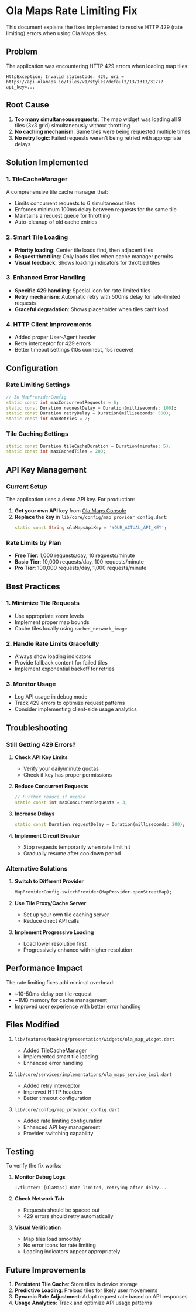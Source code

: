 # Ola Maps Rate Limiting Fix

This document explains the fixes implemented to resolve HTTP 429 (rate limiting) errors when using Ola Maps tiles.

## Problem

The application was encountering HTTP 429 errors when loading map tiles:
```
HttpException: Invalid statusCode: 429, uri = https://api.olamaps.io/tiles/v1/styles/default/13/1317/3177?api_key=...
```

## Root Cause

1. **Too many simultaneous requests**: The map widget was loading all 9 tiles (3x3 grid) simultaneously without throttling
2. **No caching mechanism**: Same tiles were being requested multiple times
3. **No retry logic**: Failed requests weren't being retried with appropriate delays

## Solution Implemented

### 1. TileCacheManager
A comprehensive tile cache manager that:
- Limits concurrent requests to 6 simultaneous tiles
- Enforces minimum 100ms delay between requests for the same tile
- Maintains a request queue for throttling
- Auto-cleanup of old cache entries

### 2. Smart Tile Loading
- **Priority loading**: Center tile loads first, then adjacent tiles
- **Request throttling**: Only loads tiles when cache manager permits
- **Visual feedback**: Shows loading indicators for throttled tiles

### 3. Enhanced Error Handling
- **Specific 429 handling**: Special icon for rate-limited tiles
- **Retry mechanism**: Automatic retry with 500ms delay for rate-limited requests
- **Graceful degradation**: Shows placeholder when tiles can't load

### 4. HTTP Client Improvements
- Added proper User-Agent header
- Retry interceptor for 429 errors
- Better timeout settings (10s connect, 15s receive)

## Configuration

### Rate Limiting Settings
```dart
// In MapProviderConfig
static const int maxConcurrentRequests = 6;
static const Duration requestDelay = Duration(milliseconds: 100);
static const Duration retryDelay = Duration(milliseconds: 500);
static const int maxRetries = 2;
```

### Tile Caching Settings
```dart
static const Duration tileCacheDuration = Duration(minutes: 5);
static const int maxCachedTiles = 200;
```

## API Key Management

### Current Setup
The application uses a demo API key. For production:

1. **Get your own API key** from [Ola Maps Console](https://maps.olakrutrim.com/)
2. **Replace the key** in `lib/core/config/map_provider_config.dart`:
   ```dart
   static const String olaMapsApiKey = 'YOUR_ACTUAL_API_KEY';
   ```

### Rate Limits by Plan
- **Free Tier**: 1,000 requests/day, 10 requests/minute
- **Basic Tier**: 10,000 requests/day, 100 requests/minute
- **Pro Tier**: 100,000 requests/day, 1,000 requests/minute

## Best Practices

### 1. Minimize Tile Requests
- Use appropriate zoom levels
- Implement proper map bounds
- Cache tiles locally using `cached_network_image`

### 2. Handle Rate Limits Gracefully
- Always show loading indicators
- Provide fallback content for failed tiles
- Implement exponential backoff for retries

### 3. Monitor Usage
- Log API usage in debug mode
- Track 429 errors to optimize request patterns
- Consider implementing client-side usage analytics

## Troubleshooting

### Still Getting 429 Errors?

1. **Check API Key Limits**
   - Verify your daily/minute quotas
   - Check if key has proper permissions

2. **Reduce Concurrent Requests**
   ```dart
   // Further reduce if needed
   static const int maxConcurrentRequests = 3;
   ```

3. **Increase Delays**
   ```dart
   static const Duration requestDelay = Duration(milliseconds: 200);
   ```

4. **Implement Circuit Breaker**
   - Stop requests temporarily when rate limit hit
   - Gradually resume after cooldown period

### Alternative Solutions

1. **Switch to Different Provider**
   ```dart
   MapProviderConfig.switchProvider(MapProvider.openStreetMap);
   ```

2. **Use Tile Proxy/Cache Server**
   - Set up your own tile caching server
   - Reduce direct API calls

3. **Implement Progressive Loading**
   - Load lower resolution first
   - Progressively enhance with higher resolution

## Performance Impact

The rate limiting fixes add minimal overhead:
- ~10-50ms delay per tile request
- ~1MB memory for cache management
- Improved user experience with better error handling

## Files Modified

1. `lib/features/booking/presentation/widgets/ola_map_widget.dart`
   - Added TileCacheManager
   - Implemented smart tile loading
   - Enhanced error handling

2. `lib/core/services/implementations/ola_maps_service_impl.dart`
   - Added retry interceptor
   - Improved HTTP headers
   - Better timeout configuration

3. `lib/core/config/map_provider_config.dart`
   - Added rate limiting configuration
   - Enhanced API key management
   - Provider switching capability

## Testing

To verify the fix works:

1. **Monitor Debug Logs**
   ```
   I/flutter: [OlaMaps] Rate limited, retrying after delay...
   ```

2. **Check Network Tab**
   - Requests should be spaced out
   - 429 errors should retry automatically

3. **Visual Verification**
   - Map tiles load smoothly
   - No error icons for rate limiting
   - Loading indicators appear appropriately

## Future Improvements

1. **Persistent Tile Cache**: Store tiles in device storage
2. **Predictive Loading**: Preload tiles for likely user movements
3. **Dynamic Rate Adjustment**: Adapt request rate based on API responses
4. **Usage Analytics**: Track and optimize API usage patterns 